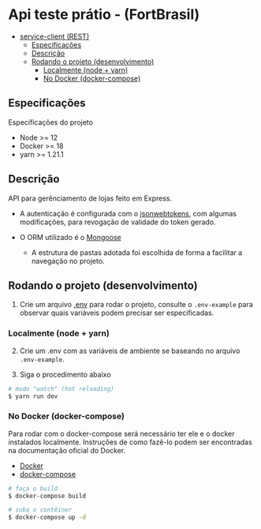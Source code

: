 # Api teste prátio - (FortBrasil)

- [service-client (REST)](#service-client-rest)
  - [Especificações](#Especificações)
  - [Descrição](#descri%c3%a7%c3%a3o)
  - [Rodando o projeto (desenvolvimento)](#rodando-o-projeto-desenvolvimento)
    - [Localmente (node + yarn)](#localmente-node--yarn)
    - [No Docker (docker-compose)](#no-docker-docker-compose)
  
## Especificações

Especificações do projeto

- Node >= 12
- Docker >= 18
- yarn >= 1.21.1

## Descrição

API para gerênciamento de lojas feito em Express.

- A autenticação é configurada com o [jsonwebtokens](https://jwt.io/),
  com algumas modificações, para revogação de validade do token gerado.

- O ORM utilizado é o [Mongoose](https://mongoosejs.com/)
  - A estrutura de pastas adotada foi escolhida de forma a facilitar a navegação no projeto.
  
## Rodando o projeto (desenvolvimento)

1. Crie um arquivo [.env](https://www.npmjs.com/package/dotenv) para rodar o
projeto, consulte o `.env-example` para observar quais variáveis podem precisar
ser especificadas.

### Localmente (node + yarn)

2. Crie um .env com as variáveis de ambiente se baseando no arquivo `.env-example`.

3. Siga o procedimento abaixo

```bash
# modo "watch" (hot reloading)
$ yarn run dev
```

### No Docker (docker-compose)

Para rodar com o docker-compose será necessário ter ele e o docker instalados
localmente. Instruções de como fazê-lo podem ser encontradas na documentação
oficial do Docker.

- [Docker](https://docs.docker.com/install/)
- [docker-compose](https://docs.docker.com/compose/install/)

```bash
# faça o build
$ docker-compose build

# suba o contêiner
$ docker-compose up -d
```